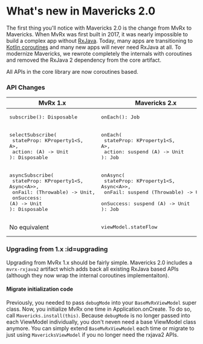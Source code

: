 # What's new in Mavericks 2.0

The first thing you'll notice with Mavericks 2.0 is the change from MvRx to Mavericks. When MvRx was first built in 2017, it was nearly impossible to build a complex app without [RxJava](https://github.com/ReactiveX/RxJava). Today, many apps are transitioning to [Kotlin coroutines](https://kotlinlang.org/docs/reference/coroutines-overview.html) and many new apps will never need RxJava at all. To modernize Mavericks, we rewrote completely the internals with coroutines and removed the RxJava 2 dependency from the core artifact.

All APIs in the core library are now coroutines based.

### API Changes

| MvRx 1.x | Mavericks 2.x  |
| ------ | --------- |
| <pre lang="kotlin">subscribe(): Disposable</pre>    |<pre lang="json">onEach(): Job</pre>|
| <pre lang="kotlin">selectSubscribe(<br>    stateProp: KProperty1<S, A>,<br>    action: (A) -> Unit<br>): Disposable</pre>    |<pre lang="kotlin">onEach(<br>    stateProp: KProperty1<S, A>,<br>    action: suspend (A) -> Unit<br>): Job</pre> |
| <pre lang="kotlin">asyncSubscribe(<br>    stateProp: KProperty1&lt;S, Async&lt;A>>,<br>    onFail: (Throwable) -> Unit,<br>    onSuccess: (A) -> Unit<br>): Disposable</pre>    |<pre lang="kotlin">onAsync(<br>    stateProp: KProperty1&lt;S, Async&lt;A>>,<br>    onFail: suspend (Throwable) -> Unit,<br>    onSuccess: suspend (A) -> Unit<br>): Job</pre> |
| No equivalent    |<pre lang="kotlin">viewModel.stateFlow</pre>|

### Upgrading from 1.x :id=upgrading

Upgrading from MvRx 1.x should be fairly simple. Mavericks 2.0 includes a `mvrx-rxjava2` artifact which adds back all existing RxJava based APIs (although they now wrap the internal coroutines implementaiton).

#### Migrate initialization code
Previously, you needed to pass `debugMode` into your `BaseMvRxViewModel` super class. Now, you initialize MvRx one time in Application.onCreate. To do so, call `Mavericks.install(this)`. Because `debugMode` is no longer passed into each ViewModel individually, you don't neven need a base ViewModel class anymore. You can simply extend `BaseMvRxViewModel` each time or migrate to just using `MavericksViewModel` if you no longer need the rxjava2 APIs.